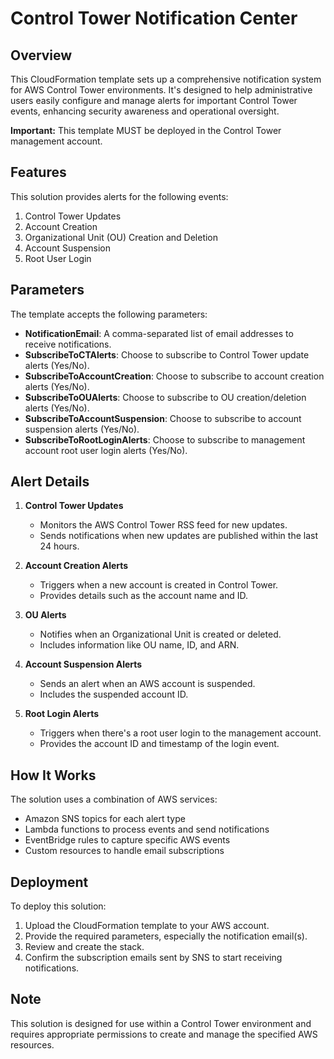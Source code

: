 # Control Tower Notification Center

## Overview

This CloudFormation template sets up a comprehensive notification system for AWS Control Tower environments. It's designed to help administrative users easily configure and manage alerts for important Control Tower events, enhancing security awareness and operational oversight.

**Important:** This template MUST be deployed in the Control Tower management account.

## Features

This solution provides alerts for the following events:

1. Control Tower Updates
2. Account Creation
3. Organizational Unit (OU) Creation and Deletion
4. Account Suspension
5. Root User Login

## Parameters

The template accepts the following parameters:

- **NotificationEmail**: A comma-separated list of email addresses to receive notifications.
- **SubscribeToCTAlerts**: Choose to subscribe to Control Tower update alerts (Yes/No).
- **SubscribeToAccountCreation**: Choose to subscribe to account creation alerts (Yes/No).
- **SubscribeToOUAlerts**: Choose to subscribe to OU creation/deletion alerts (Yes/No).
- **SubscribeToAccountSuspension**: Choose to subscribe to account suspension alerts (Yes/No).
- **SubscribeToRootLoginAlerts**: Choose to subscribe to management account root user login alerts (Yes/No).

## Alert Details

1. **Control Tower Updates**
   - Monitors the AWS Control Tower RSS feed for new updates.
   - Sends notifications when new updates are published within the last 24 hours.

2. **Account Creation Alerts**
   - Triggers when a new account is created in Control Tower.
   - Provides details such as the account name and ID.

3. **OU Alerts**
   - Notifies when an Organizational Unit is created or deleted.
   - Includes information like OU name, ID, and ARN.

4. **Account Suspension Alerts**
   - Sends an alert when an AWS account is suspended.
   - Includes the suspended account ID.

5. **Root Login Alerts**
   - Triggers when there's a root user login to the management account.
   - Provides the account ID and timestamp of the login event.

## How It Works

The solution uses a combination of AWS services:

- Amazon SNS topics for each alert type
- Lambda functions to process events and send notifications
- EventBridge rules to capture specific AWS events
- Custom resources to handle email subscriptions

## Deployment

To deploy this solution:

1. Upload the CloudFormation template to your AWS account.
2. Provide the required parameters, especially the notification email(s).
3. Review and create the stack.
4. Confirm the subscription emails sent by SNS to start receiving notifications.

## Note

This solution is designed for use within a Control Tower environment and requires appropriate permissions to create and manage the specified AWS resources.